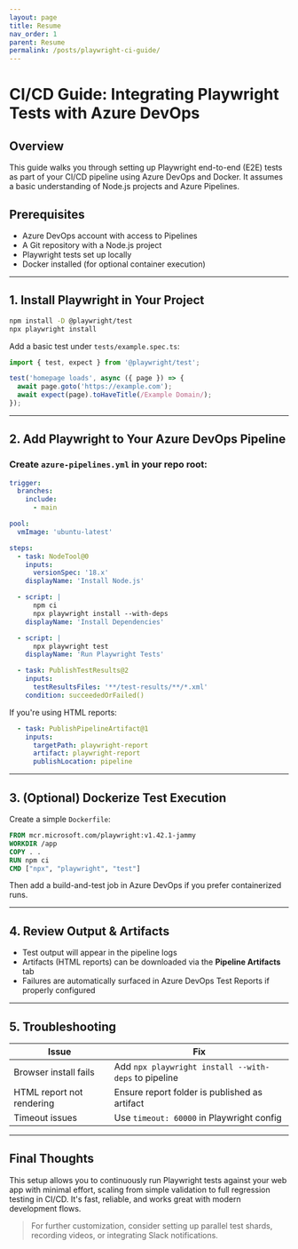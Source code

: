 ```yaml
---
layout: page
title: Resume
nav_order: 1
parent: Resume
permalink: /posts/playwright-ci-guide/
---
```


# CI/CD Guide: Integrating Playwright Tests with Azure DevOps

## Overview

This guide walks you through setting up Playwright end-to-end (E2E) tests as part of your CI/CD pipeline using Azure DevOps and Docker. It assumes a basic understanding of Node.js projects and Azure Pipelines.

## Prerequisites

* Azure DevOps account with access to Pipelines
* A Git repository with a Node.js project
* Playwright tests set up locally
* Docker installed (for optional container execution)

---

## 1. Install Playwright in Your Project

```bash
npm install -D @playwright/test
npx playwright install
```

Add a basic test under `tests/example.spec.ts`:

```ts
import { test, expect } from '@playwright/test';

test('homepage loads', async ({ page }) => {
  await page.goto('https://example.com');
  await expect(page).toHaveTitle(/Example Domain/);
});
```

---

## 2. Add Playwright to Your Azure DevOps Pipeline

### Create `azure-pipelines.yml` in your repo root:

```yaml
trigger:
  branches:
    include:
      - main

pool:
  vmImage: 'ubuntu-latest'

steps:
  - task: NodeTool@0
    inputs:
      versionSpec: '18.x'
    displayName: 'Install Node.js'

  - script: |
      npm ci
      npx playwright install --with-deps
    displayName: 'Install Dependencies'

  - script: |
      npx playwright test
    displayName: 'Run Playwright Tests'

  - task: PublishTestResults@2
    inputs:
      testResultsFiles: '**/test-results/**/*.xml'
    condition: succeededOrFailed()
```

If you're using HTML reports:

```yaml
  - task: PublishPipelineArtifact@1
    inputs:
      targetPath: playwright-report
      artifact: playwright-report
      publishLocation: pipeline
```

---

## 3. (Optional) Dockerize Test Execution

Create a simple `Dockerfile`:

```dockerfile
FROM mcr.microsoft.com/playwright:v1.42.1-jammy
WORKDIR /app
COPY . .
RUN npm ci
CMD ["npx", "playwright", "test"]
```

Then add a build-and-test job in Azure DevOps if you prefer containerized runs.

---

## 4. Review Output & Artifacts

* Test output will appear in the pipeline logs
* Artifacts (HTML reports) can be downloaded via the **Pipeline Artifacts** tab
* Failures are automatically surfaced in Azure DevOps Test Reports if properly configured

---

## 5. Troubleshooting

| Issue                     | Fix                                                  |
| ------------------------- | ---------------------------------------------------- |
| Browser install fails     | Add `npx playwright install --with-deps` to pipeline |
| HTML report not rendering | Ensure report folder is published as artifact        |
| Timeout issues            | Use `timeout: 60000` in Playwright config            |

---

## Final Thoughts

This setup allows you to continuously run Playwright tests against your web app with minimal effort, scaling from simple validation to full regression testing in CI/CD. It's fast, reliable, and works great with modern development flows.

> For further customization, consider setting up parallel test shards, recording videos, or integrating Slack notifications.
